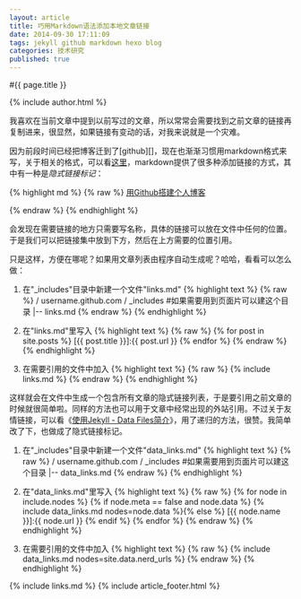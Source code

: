 ```yaml
---
layout: article
title: 巧用Markdown语法添加本地文章链接
date: 2014-09-30 17:11:09
tags: jekyll github markdown hexo blog
categories: 技术研究
published: true
---
```


#{{ page.title }}

{% include author.html %}

我喜欢在当前文章中提到以前写过的文章，所以常常会需要找到之前文章的链接再复制进来，很显然，如果链接有变动的话，对我来说就是一个灾难。

因为前段时间已经把博客迁到了[github][]，现在也渐渐习惯用markdown格式来写，关于相关的格式，可以看[这里](http://wowubuntu.com/markdown/)，markdown提供了很多种添加链接的方式，其中有一种是*隐式链接标记*：

{% highlight md %}
{% raw %}
[用Github搭建个人博客][]

[用Github搭建个人博客]:http://blog.cssforest.org/2014/09/04/%E7%94%A8Github%E6%90%AD%E5%BB%BA%E4%B8%AA%E4%BA%BA%E5%8D%9A%E5%AE%A2.html
{% endraw %}
{% endhighlight %}

会发现在需要链接的地方只需要写名称，具体的链接可以放在文件中任何的位置。于是我们可以把链接集中放到下方，然后在上方需要的位置引用。

只是这样，方便在哪呢？如果用文章列表由程序自动生成呢？哈哈，看看可以怎么做：

1. 在"_includes"目录中新建一个文件"links.md"
	{% highlight text %}
	{% raw %}
	/ username.github.com
	    / _includes #如果需要用到页面片可以建这个目录
	        |-- links.md
	{% endraw %}
	{% endhighlight %}

2. 在"links.md"里写入
	{% highlight text %}
	{% raw %}
	{% for post in site.posts %}
	[{{ post.title }}]:{{ post.url }}
	{% endfor %}
	{% endraw %}
	{% endhighlight %}

3. 在需要引用的文件中加入
	{% highlight text %}
	{% raw %}
	{% include links.md %}
	{% endraw %}
	{% endhighlight %}

这样就会在文件中生成一个包含所有文章的隐式链接列表，于是要引用之前文章的时候就很简单啦。同样的方法也可以用于文章中经常出现的外站引用。不过关于友情链接，可以看《[使用Jekyll - Data Files简介](http://mib.cc/blog/2014/2014-06-29-using-jekyll-data-files.html)》，用了递归的方法，很赞。我简单改了下，也做成了隐式链接标记。

1. 在"_includes"目录中新建一个文件"data_links.md"
	{% highlight text %}
	{% raw %}
	/ username.github.com
	    / _includes #如果需要用到页面片可以建这个目录
	        |-- data_links.md
	{% endraw %}
	{% endhighlight %}

2. 在"data_links.md"里写入
	{% highlight text %}
	{% raw %}
	{% for node in include.nodes %}
	{% if node.meta == false and node.data %}
	{% include data_links.md nodes=node.data %}{% else %}
	[{{ node.name }}]:{{ node.url }}
	{% endif %}
	{% endfor %}
	{% endraw %}
	{% endhighlight %}

3. 在需要引用的文件中加入
	{% highlight text %}
	{% raw %}
	{% include data_links.md nodes=site.data.nerd_urls %}
	{% endraw %}
	{% endhighlight %}

{% include links.md %}
{% include article_footer.html %}
